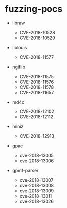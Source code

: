 # fuzzing-pocs

- libraw
  - CVE-2018-10528
  - CVE-2018-10529

- liblouis 
  - CVE-2018-11577

- ngiflib
  - CVE-2018-11575
  - CVE-2018-11576
  - CVE-2018-11578
  - CVE-2018-11657

- md4c
  - CVE-2018-12102
  - CVE-2018-12112

- miniz
  - CVE-2018-12913


- gpac
  - cve-2018-13005
  - cve-2018-13006 
 
- gpmf-parser
  - cve-2018-13007  
  - cve-2018-13008  
  - cve-2018-13009  
  - cve-2018-13011
  - cve-2018-13026
